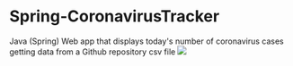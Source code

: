 # Spring-CoronavirusTracker

Java (Spring)
Web app that displays today's number of coronavirus cases getting data from a Github repository csv file
<img src="https://i.imgur.com/vpUtM7x.png">
